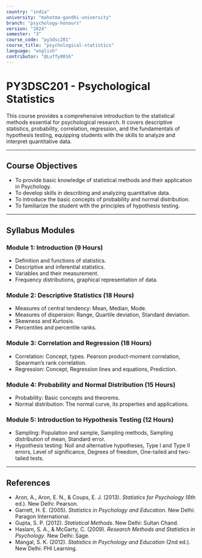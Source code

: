 ```yaml
---
country: "india"
university: "mahatma-gandhi-university"
branch: "psychology-honours"
version: "2024"
semester: "3"
course_code: "py3dsc201"
course_title: "psychological-statistics"
language: "english"
contributor: "@Luffy0016"
---
```

# PY3DSC201 - Psychological Statistics

This course provides a comprehensive introduction to the statistical methods essential for psychological research. It covers descriptive statistics, probability, correlation, regression, and the fundamentals of hypothesis testing, equipping students with the skills to analyze and interpret quantitative data.

---
## Course Objectives

* To provide basic knowledge of statistical methods and their application in Psychology.
* To develop skills in describing and analyzing quantitative data.
* To introduce the basic concepts of probability and normal distribution.
* To familiarize the student with the principles of hypothesis testing.

---
## Syllabus Modules

### Module 1: Introduction (9 Hours)
* Definition and functions of statistics.
* Descriptive and inferential statistics.
* Variables and their measurement.
* Frequency distributions, graphical representation of data.

### Module 2: Descriptive Statistics (18 Hours)
* Measures of central tendency: Mean, Median, Mode.
* Measures of dispersion: Range, Quartile deviation, Standard deviation.
* Skewness and Kurtosis.
* Percentiles and percentile ranks.

### Module 3: Correlation and Regression (18 Hours)
* Correlation: Concept, types. Pearson product-moment correlation, Spearman’s rank correlation.
* Regression: Concept, Regression lines and equations, Prediction.

### Module 4: Probability and Normal Distribution (15 Hours)
* Probability: Basic concepts and theorems.
* Normal distribution: The normal curve, its properties and applications.

### Module 5: Introduction to Hypothesis Testing (12 Hours)
* Sampling: Population and sample, Sampling methods, Sampling distribution of mean, Standard error.
* Hypothesis testing: Null and alternative hypotheses, Type I and Type II errors, Level of significance, Degrees of freedom, One-tailed and two-tailed tests.

---
## References
* Aron, A., Aron, E. N., & Coups, E. J. (2013). *Statistics for Psychology* (6th ed.). New Delhi: Pearson.
* Garrett, H. E. (2005). *Statistics in Psychology and Education*. New Delhi: Paragon International.
* Gupta, S. P. (2012). *Statistical Methods*. New Delhi: Sultan Chand.
* Haslam, S. A., & McGarty, C. (2009). *Research Methods and Statistics in Psychology*. New Delhi: Sage.
* Mangal, S. K. (2012). *Statistics in Psychology and Education* (2nd ed.). New Delhi: PHI Learning.